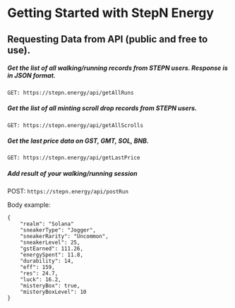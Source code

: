 # Getting Started with StepN Energy

## Requesting Data from API (public and free to use).

##### Get the list of all walking/running records from STEPN users. Response is in JSON format.

`GET: https://stepn.energy/api/getAllRuns`

##### Get the list of all minting scroll drop records from STEPN users.

`GET: https://stepn.energy/api/getAllScrolls`

##### Get the last price data on GST, GMT, SOL, BNB.

`GET: https://stepn.energy/api/getLastPrice`

##### Add result of your walking/running session

POST: `https://stepn.energy/api/postRun`

Body example: 

```
{
    "realm": "Solana"
    "sneakerType": "Jogger",
    "sneakerRarity": "Uncommon",
    "sneakerLevel": 25,
    "gstEarned": 111.26,
    "energySpent": 11.8,
    "durability": 14,
    "eff": 159,
    "res": 24.7,
    "luck": 16.2,
    "misteryBox": true,
    "misteryBoxLevel": 10
}

```